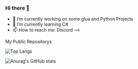 ### Hi there 👋

- 🔭 I’m currently working on some glua and Python Projects
- 🌱 I’m currently learning C#
- 📫 How to reach me: Discord
-->

My Public Repositorys 

![Top Langs](https://github-readme-stats.vercel.app/api/top-langs/?username=sozialstunde&theme=tokyonight)

![Anurag's GitHub stats](https://github-readme-stats.vercel.app/api?username=sozialstunde&show_icons=true&theme=radical)
